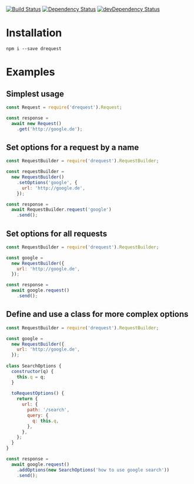 [![Build Status](https://travis-ci.org/dnode/drequest.svg?branch=master)](https://travis-ci.org/dnode/drequest)
[![Dependency Status](https://david-dm.org/dnode/drequest/status.svg)](https://david-dm.org/dnode/drequest)
[![devDependency Status](https://david-dm.org/dnode/drequest/dev-status.svg)](https://david-dm.org/dnode/drequest?type=dev)

# Installation

`npm i --save drequest`


# Examples

## Simplest usage

```javascript
const Request = require('drequest').Request;

const response = 
  await new Request()
    .get('http://google.de');
```


## Set options for a request by a name

```javascript
const RequestBuilder = require('drequest').RequestBuilder;

const requestBuilder =
  new RequestBuilder()
    .setOptions('google', {
      url: 'http://google.de',
    });

const response = 
  await RequestBuilder.request('google')
    .send();
```


## Set options for all requests

```javascript
const RequestBuilder = require('drequest').RequestBuilder;

const google =
  new RequestBuilder({
    url: 'http://google.de',
  });

const response = 
  await google.request()
    .send();
```

## Define and use a class for more complex options

```javascript
const RequestBuilder = require('drequest').RequestBuilder;

const google =
  new RequestBuilder({
    url: 'http://google.de',
  });
    
class SearchOptions {
  constructor(q) {
    this.q = q;
  }
  
  toRequestOptions() {
    return {
      url: {
        path: '/search',
        query: {
          q: this.q,  
        },
      },
    };
  }
}

const response = 
  await google.request()
    .addOptions(new SearchOptions('how to use google search'))
    .send();
```
